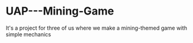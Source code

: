 # UAP---Mining-Game
It's a project for three of us where we make a mining-themed game with simple mechanics
